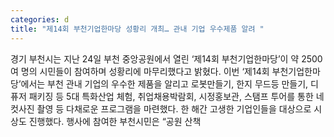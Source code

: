 ```yaml
---
categories: d
title: "제14회 부천기업한마당 성황리 개최… 관내 기업 우수제품 알려 "
---
```

경기 부천시는 지난 24일 부천 중앙공원에서 열린 &lsquo;제14회 부천기업한마당&rsquo;이 약 2500여 명의 시민들이 참여하며 성황리에 마무리했다고 밝혔다. 이번 &lsquo;제14회 부천기업한마당&rsquo;에서는 부천 관내 기업의 우수한 제품을 알리고 로봇만들기, 한지 무드등 만들기, 디퓨저 패키징 등 5대 특화산업 체험, 취업채용박람회, 시정홍보관, 스탬프 투어를 통한 네컷사진 촬영 등 다채로운 프로그램을 마련했다. 한 해간 고생한 기업인들을 대상으로 시상도 진행했다. 행사에 참여한 부천시민은 &ldquo;공원 산책